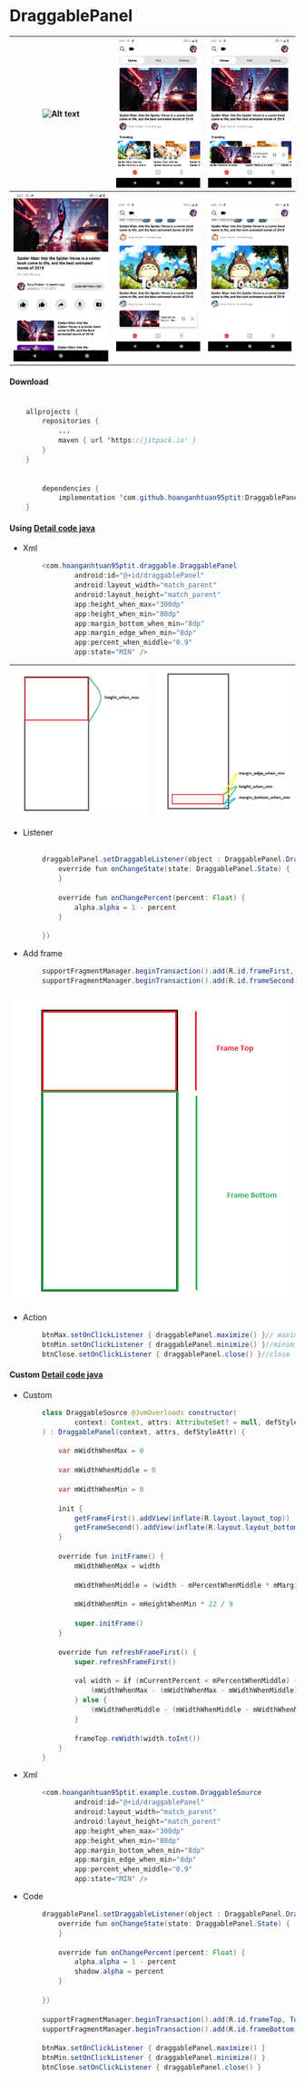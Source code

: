 # DraggablePanel

![Alt text](output/ezgif.com-video-to-gif.gif) | ![Alt text](output/Screenshot_20190417-173713.png)  | ![Alt text](output/Screenshot_20190417-173738.png) 
--- | --- | --- 
![Alt text](output/Screenshot_20190417-173732.png) | ![Alt text](output/Screenshot_20190417-173744.png)  | ![Alt text](output/Screenshot_20190417-173721.png) 

#### Download

```java

	allprojects {
		repositories {
			...
			maven { url 'https://jitpack.io' }
		}
	}
    
    
    	dependencies {
	        implementation 'com.github.hoanganhtuan95ptit:DraggablePanel:1.2.2'
	}
```

#### Using [Detail code java](https://github.com/hoanganhtuan95ptit/DraggablePanel/blob/master/example/src/main/java/com/hoanganhtuan95ptit/example/NormalActivity.kt)

* Xml

```java
        <com.hoanganhtuan95ptit.draggable.DraggablePanel
                android:id="@+id/draggablePanel"
                android:layout_width="match_parent"
                android:layout_height="match_parent"
                app:height_when_max="300dp"
                app:height_when_min="80dp"
                app:margin_bottom_when_min="8dp"
                app:margin_edge_when_min="8dp"
                app:percent_when_middle="0.9"
                app:state="MIN" />
```

![Alt text](output/height_when_max.png) | ![Alt text](output/height_when_min.png)
--- | --- 

* Listener

```java

        draggablePanel.setDraggableListener(object : DraggablePanel.DraggableListener {
            override fun onChangeState(state: DraggablePanel.State) {
            }

            override fun onChangePercent(percent: Float) {
                alpha.alpha = 1 - percent
            }

        })
```

* Add frame

```java
        supportFragmentManager.beginTransaction().add(R.id.frameFirst, TopFragment()).commit() // add frame top
        supportFragmentManager.beginTransaction().add(R.id.frameSecond, BottomFragment()).commit() // add frame bottom
```

![Alt text](output/addFrame.png)

* Action

```java
        btnMax.setOnClickListener { draggablePanel.maximize() }// maximize
        btnMin.setOnClickListener { draggablePanel.minimize() }//minimizeo
        btnClose.setOnClickListener { draggablePanel.close() }//close
```


#### Custom [Detail code java](https://github.com/hoanganhtuan95ptit/DraggablePanel/blob/master/example/src/main/java/com/hoanganhtuan95ptit/example/CustomActivity.kt)

* Custom
```java
        class DraggableSource @JvmOverloads constructor(
                context: Context, attrs: AttributeSet? = null, defStyleAttr: Int = 0
        ) : DraggablePanel(context, attrs, defStyleAttr) {
        
            var mWidthWhenMax = 0
        
            var mWidthWhenMiddle = 0
        
            var mWidthWhenMin = 0
        
            init {
                getFrameFirst().addView(inflate(R.layout.layout_top))
                getFrameSecond().addView(inflate(R.layout.layout_bottom))
            }
        
            override fun initFrame() {
                mWidthWhenMax = width
        
                mWidthWhenMiddle = (width - mPercentWhenMiddle * mMarginEdgeWhenMin).toInt()
        
                mWidthWhenMin = mHeightWhenMin * 22 / 9
        
                super.initFrame()
            }
        
            override fun refreshFrameFirst() {
                super.refreshFrameFirst()
        
                val width = if (mCurrentPercent < mPercentWhenMiddle) {
                    (mWidthWhenMax - (mWidthWhenMax - mWidthWhenMiddle) * mCurrentPercent)
                } else {
                    (mWidthWhenMiddle - (mWidthWhenMiddle - mWidthWhenMin) * (mCurrentPercent - mPercentWhenMiddle) / (1 - mPercentWhenMiddle))
                }
        
                frameTop.reWidth(width.toInt())
            }
        }
```

* Xml
```java
        <com.hoanganhtuan95ptit.example.custom.DraggableSource
                android:id="@+id/draggablePanel"
                android:layout_width="match_parent"
                android:layout_height="match_parent"
                app:height_when_max="300dp"
                app:height_when_min="80dp"
                app:margin_bottom_when_min="8dp"
                app:margin_edge_when_min="8dp"
                app:percent_when_middle="0.9"
                app:state="MIN" />
```

* Code

```java
        draggablePanel.setDraggableListener(object : DraggablePanel.DraggableListener {
            override fun onChangeState(state: DraggablePanel.State) {
            }

            override fun onChangePercent(percent: Float) {
                alpha.alpha = 1 - percent
                shadow.alpha = percent
            }

        })

        supportFragmentManager.beginTransaction().add(R.id.frameTop, TopFragment()).commit()
        supportFragmentManager.beginTransaction().add(R.id.frameBottom, BottomFragment()).commit()

        btnMax.setOnClickListener { draggablePanel.maximize() }
        btnMin.setOnClickListener { draggablePanel.minimize() }
        btnClose.setOnClickListener { draggablePanel.close() }
```


